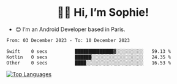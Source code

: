 <h1 align="center"> 👋🏽 Hi, I’m Sophie! </h1>  

- 😊 I’m an Android Developer based in Paris.

<!--START_SECTION:waka-->

```txt
From: 03 December 2023 - To: 10 December 2023

Swift    0 secs          ██████████████▓░░░░░░░░░░   59.13 %
Kotlin   0 secs          ██████░░░░░░░░░░░░░░░░░░░   24.35 %
Other    0 secs          ████░░░░░░░░░░░░░░░░░░░░░   16.53 %
```

<!--END_SECTION:waka-->

<!-- [![My GitHub stats](https://github-readme-stats.vercel.app/api?username=sophicapri&show_icons=true&theme=buefy)](https://github.com/anuraghazra/github-readme-stats) -->

[![Top Languages](https://github-readme-stats.vercel.app/api/top-langs/?username=sophicapri&langs_count=2&layout=compact)](https://github.com/anuraghazra/github-readme-stats) 

<!-- ![](https://github-readme-streak-stats.herokuapp.com/?user=sophicapri) -->

